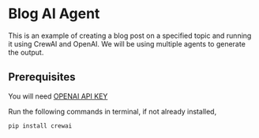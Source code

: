 # Blog AI Agent
This is an example of creating a blog post on a specified topic and running it using CrewAI and OpenAI. 
We will be using multiple agents to generate the output.

## Prerequisites 
You will need [OPENAI API KEY](https://openai.com/index/openai-api/)

Run the following commands in terminal, if not already installed,

```
pip install crewai
```
